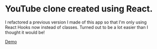 # YouTube clone created using React.

I refactored a previous version I made of this app so that I'm only using React Hooks now instead of classes.
Turned out to be a lot easier than I thought it would be!

[Demo](https://lit-reef-94108.herokuapp.com/)
